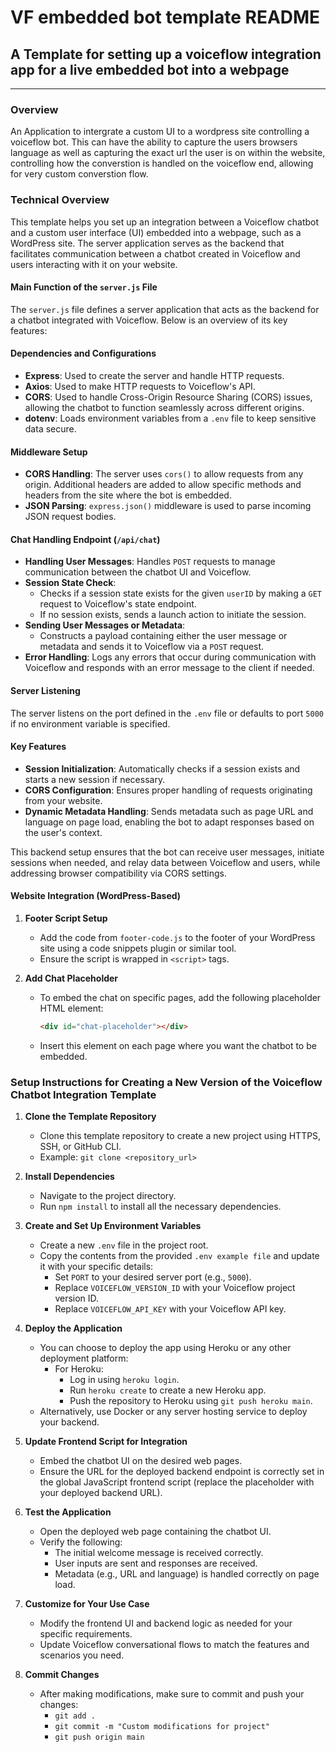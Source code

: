 # VF embedded bot template README
## A Template for setting up a voiceflow integration app for a live embedded bot into a webpage
---
### Overview
An Application to intergrate a custom UI to a wordpress site controlling a voiceflow bot. This can have the ability to capture the users browsers language as well as capturing the exact url the user is on within the website, controlling how the converstion is handled on the voiceflow end, allowing for very custom converstion flow. 




### Technical Overview
This template helps you set up an integration between a Voiceflow chatbot and a custom user interface (UI) embedded into a webpage, such as a WordPress site. The server application serves as the backend that facilitates communication between a chatbot created in Voiceflow and users interacting with it on your website.

#### Main Function of the `server.js` File
The `server.js` file defines a server application that acts as the backend for a chatbot integrated with Voiceflow. Below is an overview of its key features:

#### Dependencies and Configurations
- **Express**: Used to create the server and handle HTTP requests.
- **Axios**: Used to make HTTP requests to Voiceflow's API.
- **CORS**: Used to handle Cross-Origin Resource Sharing (CORS) issues, allowing the chatbot to function seamlessly across different origins.
- **dotenv**: Loads environment variables from a `.env` file to keep sensitive data secure.

#### Middleware Setup
- **CORS Handling**: The server uses `cors()` to allow requests from any origin. Additional headers are added to allow specific methods and headers from the site where the bot is embedded.
- **JSON Parsing**: `express.json()` middleware is used to parse incoming JSON request bodies.

#### Chat Handling Endpoint (`/api/chat`)
- **Handling User Messages**: Handles `POST` requests to manage communication between the chatbot UI and Voiceflow.
- **Session State Check**:
  - Checks if a session state exists for the given `userID` by making a `GET` request to Voiceflow's state endpoint.
  - If no session exists, sends a launch action to initiate the session.
- **Sending User Messages or Metadata**:
  - Constructs a payload containing either the user message or metadata and sends it to Voiceflow via a `POST` request.
- **Error Handling**: Logs any errors that occur during communication with Voiceflow and responds with an error message to the client if needed.

#### Server Listening
The server listens on the port defined in the `.env` file or defaults to port `5000` if no environment variable is specified.

#### Key Features
- **Session Initialization**: Automatically checks if a session exists and starts a new session if necessary.
- **CORS Configuration**: Ensures proper handling of requests originating from your website.
- **Dynamic Metadata Handling**: Sends metadata such as page URL and language on page load, enabling the bot to adapt responses based on the user's context.

This backend setup ensures that the bot can receive user messages, initiate sessions when needed, and relay data between Voiceflow and users, while addressing browser compatibility via CORS settings.

#### Website Integration (WordPress-Based)
1. **Footer Script Setup**
   - Add the code from `footer-code.js` to the footer of your WordPress site using a code snippets plugin or similar tool.
   - Ensure the script is wrapped in `<script>` tags.

2. **Add Chat Placeholder**
   - To embed the chat on specific pages, add the following placeholder HTML element:
     ```html
     <div id="chat-placeholder"></div>
     ```
   - Insert this element on each page where you want the chatbot to be embedded.

### Setup Instructions for Creating a New Version of the Voiceflow Chatbot Integration Template

1. **Clone the Template Repository**
   - Clone this template repository to create a new project using HTTPS, SSH, or GitHub CLI.
   - Example: `git clone <repository_url>`

2. **Install Dependencies**
   - Navigate to the project directory.
   - Run `npm install` to install all the necessary dependencies.

3. **Create and Set Up Environment Variables**
   - Create a new `.env` file in the project root.
   - Copy the contents from the provided `.env example file` and update it with your specific details:
     - Set `PORT` to your desired server port (e.g., `5000`).
     - Replace `VOICEFLOW_VERSION_ID` with your Voiceflow project version ID.
     - Replace `VOICEFLOW_API_KEY` with your Voiceflow API key.

4. **Deploy the Application**
   - You can choose to deploy the app using Heroku or any other deployment platform:
     - For Heroku:
       - Log in using `heroku login`.
       - Run `heroku create` to create a new Heroku app.
       - Push the repository to Heroku using `git push heroku main`.
   - Alternatively, use Docker or any server hosting service to deploy your backend.

5. **Update Frontend Script for Integration**
   - Embed the chatbot UI on the desired web pages.
   - Ensure the URL for the deployed backend endpoint is correctly set in the global JavaScript frontend script (replace the placeholder with your deployed backend URL).

6. **Test the Application**
   - Open the deployed web page containing the chatbot UI.
   - Verify the following:
     - The initial welcome message is received correctly.
     - User inputs are sent and responses are received.
     - Metadata (e.g., URL and language) is handled correctly on page load.

7. **Customize for Your Use Case**
   - Modify the frontend UI and backend logic as needed for your specific requirements.
   - Update Voiceflow conversational flows to match the features and scenarios you need.

8. **Commit Changes**
   - After making modifications, make sure to commit and push your changes:
     - `git add .`
     - `git commit -m "Custom modifications for project"`
     - `git push origin main`


